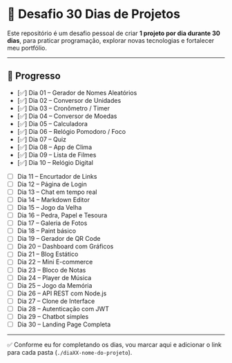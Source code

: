 # 🚀 Desafio 30 Dias de Projetos

Este repositório é um desafio pessoal de criar **1 projeto por dia durante 30 dias**, para praticar programação, explorar novas tecnologias e fortalecer meu portfólio.

---

## 📅 Progresso

- [✅] Dia 01 – Gerador de Nomes Aleatórios
- [✅] Dia 02 – Conversor de Unidades
- [✅] Dia 03 – Cronômetro / Timer
- [✅] Dia 04 – Conversor de Moedas
- [✅] Dia 05 – Calculadora
- [✅] Dia 06 – Relógio Pomodoro / Foco
- [✅] Dia 07 – Quiz
- [✅] Dia 08 – App de Clima
- [✅] Dia 09 – Lista de Filmes
- [✅] Dia 10 – Relógio Digital
- [ ] Dia 11 – Encurtador de Links
- [ ] Dia 12 – Página de Login
- [ ] Dia 13 – Chat em tempo real
- [ ] Dia 14 – Markdown Editor
- [ ] Dia 15 – Jogo da Velha
- [ ] Dia 16 – Pedra, Papel e Tesoura
- [ ] Dia 17 – Galeria de Fotos
- [ ] Dia 18 – Paint básico
- [ ] Dia 19 – Gerador de QR Code
- [ ] Dia 20 – Dashboard com Gráficos
- [ ] Dia 21 – Blog Estático
- [ ] Dia 22 – Mini E-commerce
- [ ] Dia 23 – Bloco de Notas
- [ ] Dia 24 – Player de Música
- [ ] Dia 25 – Jogo da Memória
- [ ] Dia 26 – API REST com Node.js
- [ ] Dia 27 – Clone de Interface
- [ ] Dia 28 – Autenticação com JWT
- [ ] Dia 29 – Chatbot simples
- [ ] Dia 30 – Landing Page Completa

---

✅ Conforme eu for completando os dias, vou marcar aqui e adicionar o link para cada pasta (`./diaXX-nome-do-projeto`).
